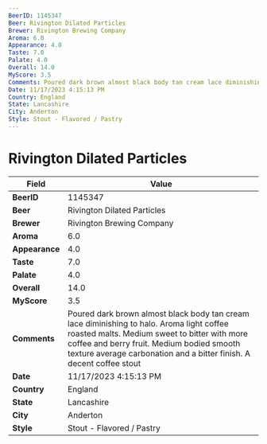 ```yaml
---
BeerID: 1145347
Beer: Rivington Dilated Particles
Brewer: Rivington Brewing Company
Aroma: 6.0
Appearance: 4.0
Taste: 7.0
Palate: 4.0
Overall: 14.0
MyScore: 3.5
Comments: Poured dark brown almost black body tan cream lace diminishing to halo. Aroma light coffee roasted malts. Medium sweet to bitter with more coffee and berry fruit. Medium bodied smooth texture average carbonation and a bitter finish. A decent coffee stout
Date: 11/17/2023 4:15:13 PM
Country: England
State: Lancashire
City: Anderton
Style: Stout - Flavored / Pastry
---
```


# Rivington Dilated Particles

| Field         | Value |
|---------------|-------|
| **BeerID** | 1145347 |
| **Beer** | Rivington Dilated Particles |
| **Brewer** | Rivington Brewing Company |
| **Aroma** | 6.0 |
| **Appearance** | 4.0 |
| **Taste** | 7.0 |
| **Palate** | 4.0 |
| **Overall** | 14.0 |
| **MyScore** | 3.5 |
| **Comments** | Poured dark brown almost black body tan cream lace diminishing to halo. Aroma light coffee roasted malts. Medium sweet to bitter with more coffee and berry fruit. Medium bodied smooth texture average carbonation and a bitter finish. A decent coffee stout  |
| **Date** | 11/17/2023 4:15:13 PM |
| **Country** | England |
| **State** | Lancashire |
| **City** | Anderton |
| **Style** | Stout - Flavored / Pastry |
